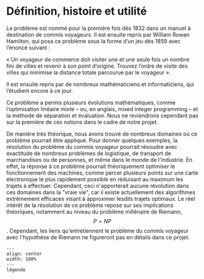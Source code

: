 # Définition, histoire et utilité

Le problème est nommé pour la première fois dès 1832 dans un manuel à destination de commis voyageurs. Il est ensuite repris par William Rowan Hamilton, qui posa ce problème sous la forme d’un jeu dès 1859 avec l’énoncé suivant : 

« Un voyageur de commerce doit visiter une et une seule fois un nombre fini de villes et revenir à son point d’origine. Trouvez l’ordre de visite des villes qui minimise la distance totale parcourue par le voyageur ». 

Il est ensuite repris par de nombreux mathématiciens et informaticiens, qui l’étudient encore à ce jour.

Ce problème a permis plusieurs évolutions mathématiques, comme l’optimisation linéaire mixte – ou, en anglais, mixed integer programming – et la méthode de séparation et évaluation. Nous ne reviendrons cependant pas sur la première de ces notions dans le cadre de notre projet. 

De manière très théorique, nous avons trouvé de 
nombreux domaines où ce problème pourrait être appliqué. Pour donner quelques exemples, la résolution du problème du commis voyageur pourrait résoudre avec exactitude de nombreux problèmes de logistique, de transport de marchandises ou de personnes, et même dans le monde de l'industrie. En effet, la réponse à ce problème pourrait théoriquement optimiser le fonctionnement des machines, comme percer plusieurs points sur une carte électronique le plus rapidement possible en réduisant au maximum les trajets à effectuer. Cependant, ceci n'apporterait aucune révolution dans ces domaines dans la "vraie vie", car il existe actuellement des algorithmes extrêmement efficaces visant à approximer lesdits trajets optimaux. Le réel intérêt de la résolution de ce problème repose sur ses implications théoriques, notamment au niveau du problème millénaire de Riemann, 
$$P=NP$$
. Cependant, les liens qu'entretiennent le problème du commis voyageur avec l'hypothèse de Riemann ne figureront pas en détails dans ce projet.



```{figure} /workspace/Probleme-du-voyageur-de-commerce/source/arbre_recherches.png
---
align: center
width: 100%
---
légende
```